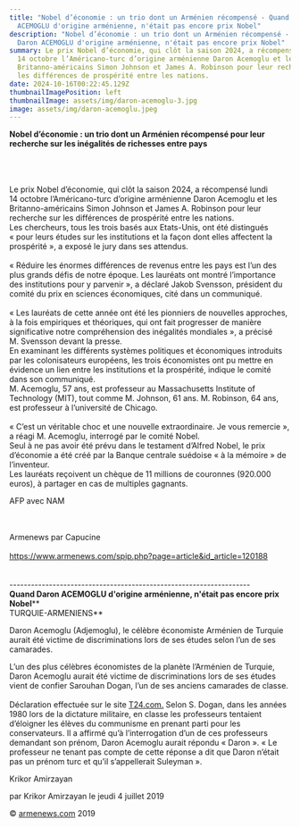 ```yaml
---
title: "Nobel d’économie : un trio dont un Arménien récompensé - Quand Daron
  ACEMOGLU d'origine arménienne, n'était pas encore prix Nobel"
description: "Nobel d’économie : un trio dont un Arménien récompensé - Quand
  Daron ACEMOGLU d'origine arménienne, n'était pas encore prix Nobel"
summary: Le prix Nobel d’économie, qui clôt la saison 2024, a récompensé lundi
  14 octobre l’Américano-turc d’origine arménienne Daron Acemoglu et les
  Britanno-américains Simon Johnson et James A. Robinson pour leur recherche sur
  les différences de prospérité entre les nations.
date: 2024-10-16T00:22:45.129Z
thumbnailImagePosition: left
thumbnailImage: assets/img/daron-acemoglu-3.jpg
image: assets/img/daron-acemoglu.jpeg
---
```

**Nobel d’économie : un trio dont un Arménien récompensé pour leur recherche sur les inégalités de richesses entre pays**

\
\
\
Le prix Nobel d’économie, qui clôt la saison 2024, a récompensé lundi 14 octobre l’Américano-turc d’origine arménienne Daron Acemoglu et les Britanno-américains Simon Johnson et James A. Robinson pour leur recherche sur les différences de prospérité entre les nations.\
Les chercheurs, tous les trois basés aux Etats-Unis, ont été distingués « pour leurs études sur les institutions et la façon dont elles affectent la prospérité », a exposé le jury dans ses attendus.\
\
« Réduire les énormes différences de revenus entre les pays est l’un des plus grands défis de notre époque. Les lauréats ont montré l’importance des institutions pour y parvenir », a déclaré Jakob Svensson, président du comité du prix en sciences économiques, cité dans un communiqué.\
\
« Les lauréats de cette année ont été les pionniers de nouvelles approches, à la fois empiriques et théoriques, qui ont fait progresser de manière significative notre compréhension des inégalités mondiales », a précisé M. Svensson devant la presse.\
En examinant les différents systèmes politiques et économiques introduits par les colonisateurs européens, les trois économistes ont pu mettre en évidence un lien entre les institutions et la prospérité, indique le comité dans son communiqué.\
M. Acemoglu, 57 ans, est professeur au Massachusetts Institute of Technology (MIT), tout comme M. Johnson, 61 ans. M. Robinson, 64 ans, est professeur à l’université de Chicago.\
\
« C’est un véritable choc et une nouvelle extraordinaire. Je vous remercie », a réagi M. Acemoglu, interrogé par le comité Nobel.\
Seul à ne pas avoir été prévu dans le testament d’Alfred Nobel, le prix d’économie a été créé par la Banque centrale suédoise « à la mémoire » de l’inventeur.\
Les lauréats reçoivent un chèque de 11 millions de couronnes (920.000 euros), à partager en cas de multiples gagnants.

AFP avec NAM

\
\
Armenews par Capucine\
\
<https://www.armenews.com/spip.php?page=article&id_article=120188>\
\
\
-------------------------------------------------------------------\
**Quand Daron ACEMOGLU d'origine arménienne, n'était pas encore prix Nobel****\
TURQUIE-ARMENIENS**

Daron Acemoglu (Adjemoglu), le célèbre économiste Arménien de Turquie aurait été victime de discriminations lors de ses études selon l’un de ses camarades.

L’un des plus célèbres économistes de la planète l’Arménien de Turquie, Daron Acemoglu aurait été victime de discriminations lors de ses études vient de confier Sarouhan Dogan, l’un de ses anciens camarades de classe.\
\
Déclaration effectuée sur le site [T24.com.](http://t24.com/?fbclid=IwZXh0bgNhZW0CMTAAAR3E92GhkOnd_wOGuVYPepGx_n3KnBaxF4PdMOqBnVf6t5GDgTDpaIoMQUQ_aem_p6xaA3gdJ1BgXI_5jlPoAg) Selon S. Dogan, dans les années 1980 lors de la dictature militaire, en classe les professeurs tentaient d’éloigner les élèves du communisme en prenant parti pour les conservateurs. Il a affirmé qu’à l’interrogation d’un de ces professeurs demandant son prénom, Daron Acemoglu aurait répondu « Daron ». « Le professeur ne tenant pas compte de cette réponse a dit que Daron n’était pas un prénom turc et qu’il s’appellerait Suleyman ».

Krikor Amirzayan

par Krikor Amirzayan le jeudi 4 juillet 2019

© [armenews.com](https://l.facebook.com/l.php?u=http%3A%2F%2Farmenews.com%2F%3Ffbclid%3DIwZXh0bgNhZW0CMTAAAR3je9P8NVHKSbV1Ck0C_iJBO_xq8J8CiVdisSTGFoaT8Z4XeB5I6w2uD6M_aem_81-9WKbi0AxImq_rZP422w&h=AT1_JkaCDxN7UEFlJv6qNTCXNGiwsQBDjrIB0gMal301YcpYZe7C0F0QqJ-CHu9-2QKsY9KtkdFzsciKgkpL4D6OXvtb59VA0J9jHQ_XljFNKZ5JlxLsLItM7YAf8J_IE5Ck615aRjpIVc9H5A&__tn__=-UK-R&c[0]=AT0XHRRhjcUrJjt_HOby0V5VQr2JDK4NzgAegc1uScHP5J-yyiJtD0GvhxYP7Fd3ExeScQMDbGiVSwOwmjcbr7PQF8zQryqOgLtOnvgrg90HOGEj0RsIbrUHFf2bvSo7dDXodlZkmL4NxX1W4iySRXeQFdHZBPqimjCJz5X76pJsrUNJzdXI) 2019